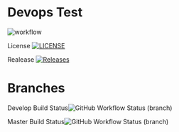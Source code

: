 # Devops Test

![workflow](https://github.com/DonisioRash/devops/actions/workflows/main.yml/badge.svg)

License [![LICENSE](https://img.shields.io/github/license/DonisioRash/devops.svg?style=flat-square)](https://github.com/DonisioRash/devops/blob/master/LICENSE)

Realease [![Releases](https://img.shields.io/github/release/DonisioRash/devops/all.svg?style=flat-square)](https://github.com/DonisioRash/devops/releases)

# Branches
Develop Build Status![GitHub Workflow Status (branch)](https://img.shields.io/github/actions/workflow/status/DonisioRash/devops/main.yml?branch=develop)

Master Build Status![GitHub Workflow Status (branch)](https://img.shields.io/github/actions/workflow/status/DonisioRash/devops/main.yml?branch=master)